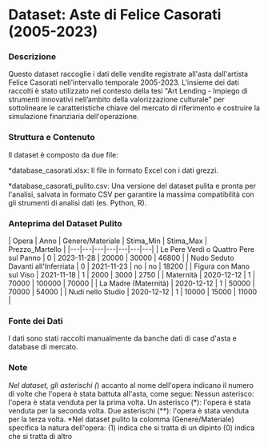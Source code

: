 # Dataset: Aste di Felice Casorati (2005-2023)

### Descrizione
Questo dataset raccoglie i dati delle vendite registrate all'asta dall'artista Felice Casorati nell'intervallo temporale 2005-2023.
L'insieme dei dati raccolti è stato utilizzato nel contesto della tesi "Art Lending - Impiego di strumenti innovativi nell’ambito della valorizzazione culturale"
per sottolineare le caratteristiche chiave del mercato di riferimento e costruire la simulazione finanziaria dell'operazione.

### Struttura e Contenuto
Il dataset è composto da due file:

*database_casorati.xlsx: Il file in formato Excel con i dati grezzi.

*database_casorati_pulito.csv: Una versione del dataset pulita e pronta per l'analisi, salvata in formato CSV per garantire la massima compatibilità con gli strumenti di analisi dati (es. Python, R).

### Anteprima del Dataset Pulito
| Opera | Anno | Genere/Materiale | Stima_Min | Stima_Max | Prezzo_Martello |
|---|---|---|---|---|---|---|
| Le Pere Verdi o Quattro Pere sul Panno | 0 | 2023-11-28 | 20000 | 30000 | 46800 | 
| Nudo Seduto Davanti all'Inferriata | 0 | 2021-11-23 | no | no | 18200 | 
| Figura con Mano sul Viso | 2021-11-18 | 1 | 2000 | 3000 | 2750 | 
| Maternità | 2020-12-12 | 1 | 70000 | 100000 | 70000 | 
| La Madre (Maternità) | 2020-12-12 | 1 | 50000 | 70000 | 54000 |
| Nudi nello Studio | 2020-12-12 | 1 | 10000 | 15000 | 11000 | 

### Fonte dei Dati
I dati sono stati raccolti manualmente da banche dati di case d'asta e database di mercato.

### Note 
*Nel dataset, gli asterischi (*) accanto al nome dell'opera indicano il numero di volte che l'opera è stata battuta all'asta, come segue:
Nessun asterisco: l'opera è stata venduta per la prima volta.
Un asterisco (*): l'opera è stata venduta per la seconda volta.
Due asterischi (**): l'opera è stata venduta per la terza volta.
*Nel dataset pulito la colomma (Genere/Materiale) specifica la natura dell'opera:
(1) indica che si tratta di un dipinto
(0) indica che si tratta di altro
